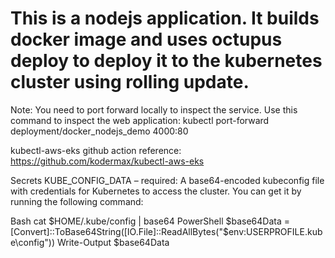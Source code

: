 # This is a nodejs application. It builds docker image and uses octupus deploy to deploy it to the kubernetes cluster using rolling update.
Note: You need to port forward locally to inspect the service. 
Use this command to inspect the web application:
kubectl port-forward deployment/docker_nodejs_demo  4000:80

kubectl-aws-eks github action reference:
https://github.com/kodermax/kubectl-aws-eks


Secrets
KUBE_CONFIG_DATA – required: A base64-encoded kubeconfig file with credentials for Kubernetes to access the cluster. You can get it by running the following command:

Bash
cat $HOME/.kube/config | base64
PowerShell
$base64Data = [Convert]::ToBase64String([IO.File]::ReadAllBytes("$env:USERPROFILE\.kube\config"))
Write-Output $base64Data